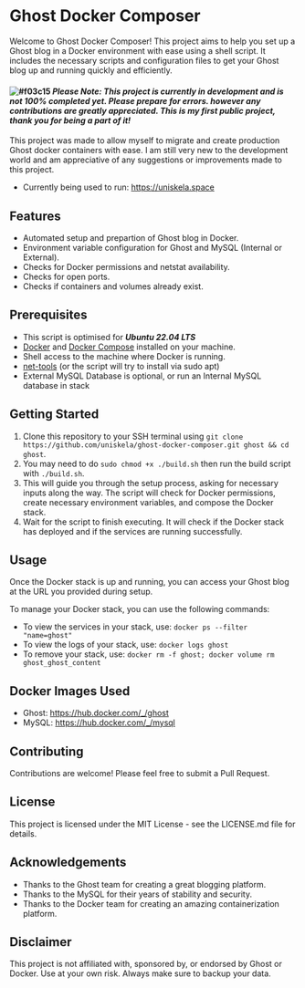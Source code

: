 # Ghost Docker Composer

Welcome to Ghost Docker Composer! This project aims to help you set up a Ghost blog in a Docker environment with ease using a shell script. It includes the necessary scripts and configuration files to get your Ghost blog up and running quickly and efficiently.
#### ![#f03c15](https://placehold.co/15x15/f03c15/f03c15.png) *Please Note: This project is currently in development and is not 100% completed yet. Please prepare for errors. however any contributions are greatly appreciated. This is my first public project, thank you for being a part of it!*

This project was made to allow myself to migrate and create production Ghost docker containers with ease. I am still very new to the development world and am appreciative of any suggestions or improvements made to this project.

- Currently being used to run: https://uniskela.space

## Features

- Automated setup and prepartion of Ghost blog in Docker.
- Environment variable configuration for Ghost and MySQL (Internal or External).
- Checks for Docker permissions and netstat availability.
- Checks for open ports.
- Checks if containers and volumes already exist.

## Prerequisites

- This script is optimised for **_Ubuntu 22.04 LTS_**
- [Docker](https://docs.docker.com/engine/install/ubuntu/) and [Docker Compose](https://docs.docker.com/compose/install/linux/#install-using-the-repository) installed on your machine.
- Shell access to the machine where Docker is running.
- [net-tools](https://packages.ubuntu.com/jammy/net-tools) (or the script will try to install via sudo apt)
- External MySQL Database is optional, or run an Internal MySQL database in stack

## Getting Started

1. Clone this repository to your SSH terminal using `git clone https://github.com/uniskela/ghost-docker-composer.git ghost && cd ghost`.
2. You may need to do `sudo chmod +x ./build.sh` then run the build script with `./build.sh`. 
3. This will guide you through the setup process, asking for necessary inputs along the way. The script will check for Docker permissions, create necessary environment variables, and compose the Docker stack.
4. Wait for the script to finish executing. It will check if the Docker stack has deployed and if the services are running successfully.

## Usage

Once the Docker stack is up and running, you can access your Ghost blog at the URL you provided during setup. 

To manage your Docker stack, you can use the following commands:

- To view the services in your stack, use: `docker ps --filter "name=ghost"`
- To view the logs of your stack, use: `docker logs ghost`
- To remove your stack, use: `docker rm -f ghost; docker volume rm ghost_ghost_content`

## Docker Images Used
- Ghost: https://hub.docker.com/_/ghost
- MySQL: https://hub.docker.com/_/mysql

## Contributing

Contributions are welcome! Please feel free to submit a Pull Request.

## License

This project is licensed under the MIT License - see the LICENSE.md file for details.

## Acknowledgements

- Thanks to the Ghost team for creating a great blogging platform.
- Thanks to the MySQL for their years of stability and security.
- Thanks to the Docker team for creating an amazing containerization platform.

## Disclaimer

This project is not affiliated with, sponsored by, or endorsed by Ghost or Docker. Use at your own risk. Always make sure to backup your data.